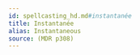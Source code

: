 ```yaml
---
id: spellcasting_hd.md#instantanée
title: Instantanée
alias: Instantaneous
source: (MDR p308)
---
```


